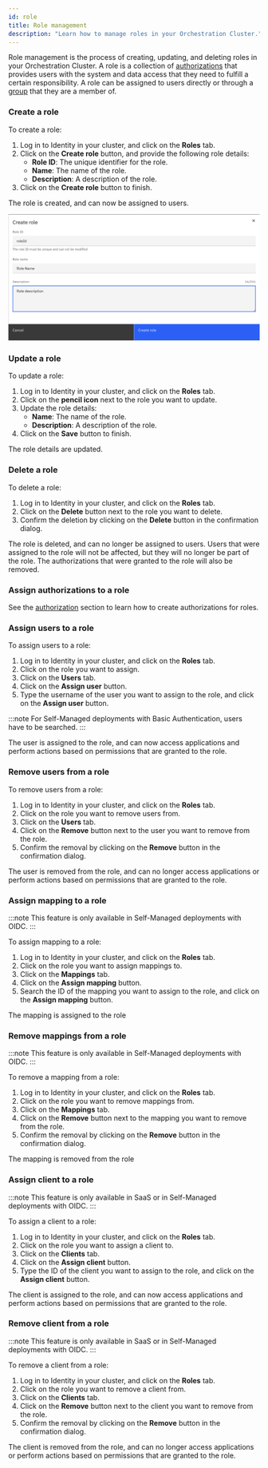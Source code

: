```yaml
---
id: role
title: Role management
description: "Learn how to manage roles in your Orchestration Cluster."
---
```


Role management is the process of creating, updating, and deleting roles in your Orchestration Cluster. A role is a collection of [authorizations](authorization.md) that provides users with the system and data access that they need to fulfill a certain responsibility. A role can be assigned to users directly or through a [group](group.md) that they are a member of.

### Create a role

To create a role:

1. Log in to Identity in your cluster, and click on the **Roles** tab.
2. Click on the **Create role** button, and provide the following role details:
   - **Role ID**: The unique identifier for the role.
   - **Name**: The name of the role.
   - **Description**: A description of the role.
3. Click on the **Create role** button to finish.

The role is created, and can now be assigned to users.

![identity-create-role-tab](./img/create-role-tab.png)

### Update a role

To update a role:

1. Log in to Identity in your cluster, and click on the **Roles** tab.
2. Click on the **pencil icon** next to the role you want to update.
3. Update the role details:
   - **Name**: The name of the role.
   - **Description**: A description of the role.
4. Click on the **Save** button to finish.

The role details are updated.

### Delete a role

To delete a role:

1. Log in to Identity in your cluster, and click on the **Roles** tab.
2. Click on the **Delete** button next to the role you want to delete.
3. Confirm the deletion by clicking on the **Delete** button in the confirmation dialog.

The role is deleted, and can no longer be assigned to users. Users that were assigned to the role will not be affected, but they will no longer be part of the role. The authorizations that were granted to the role will also be removed.

### Assign authorizations to a role

See the [authorization](./authorization.md) section to learn how to create authorizations for roles.

### Assign users to a role

To assign users to a role:

1. Log in to Identity in your cluster, and click on the **Roles** tab.
2. Click on the role you want to assign.
3. Click on the **Users** tab.
4. Click on the **Assign user** button.
5. Type the username of the user you want to assign to the role, and click on the **Assign user** button.

:::note
For Self-Managed deployments with Basic Authentication, users have to be searched.
:::

The user is assigned to the role, and can now access applications and perform actions based on permissions that are granted to the role.

### Remove users from a role

To remove users from a role:

1. Log in to Identity in your cluster, and click on the **Roles** tab.
2. Click on the role you want to remove users from.
3. Click on the **Users** tab.
4. Click on the **Remove** button next to the user you want to remove from the role.
5. Confirm the removal by clicking on the **Remove** button in the confirmation dialog.

The user is removed from the role, and can no longer access applications or perform actions based on permissions that are granted to the role.

### Assign mapping to a role

:::note
This feature is only available in Self-Managed deployments with OIDC.
:::

To assign mapping to a role:

1. Log in to Identity in your cluster, and click on the **Roles** tab.
2. Click on the role you want to assign mappings to.
3. Click on the **Mappings** tab.
4. Click on the **Assign mapping** button.
5. Search the ID of the mapping you want to assign to the role, and click on the **Assign mapping** button.

The mapping is assigned to the role

### Remove mappings from a role

:::note
This feature is only available in Self-Managed deployments with OIDC.
:::

To remove a mapping from a role:

1. Log in to Identity in your cluster, and click on the **Roles** tab.
2. Click on the role you want to remove mappings from.
3. Click on the **Mappings** tab.
4. Click on the **Remove** button next to the mapping you want to remove from the role.
5. Confirm the removal by clicking on the **Remove** button in the confirmation dialog.

The mapping is removed from the role

### Assign client to a role

:::note
This feature is only available in SaaS or in Self-Managed deployments with OIDC.
:::

To assign a client to a role:

1. Log in to Identity in your cluster, and click on the **Roles** tab.
2. Click on the role you want to assign a client to.
3. Click on the **Clients** tab.
4. Click on the **Assign client** button.
5. Type the ID of the client you want to assign to the role, and click on the **Assign client** button.

The client is assigned to the role, and can now access applications and perform actions based on permissions that are granted to the role.

### Remove client from a role

:::note
This feature is only available in SaaS or in Self-Managed deployments with OIDC.
:::

To remove a client from a role:

1. Log in to Identity in your cluster, and click on the **Roles** tab.
2. Click on the role you want to remove a client from.
3. Click on the **Clients** tab.
4. Click on the **Remove** button next to the client you want to remove from the role.
5. Confirm the removal by clicking on the **Remove** button in the confirmation dialog.

The client is removed from the role, and can no longer access applications or perform actions based on permissions that are granted to the role.
